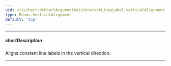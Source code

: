 ```yaml
---
uid: viz/chart:dxChartArgumentAxisConstantLinesLabel.verticalAlignment
type: Enums.VerticalAlignment
default: 'top'
---
```

---
##### shortDescription
Aligns constant line labels in the vertical direction.

---
